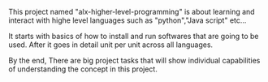 This project named "alx-higher-level-programming" is about learning and interact with highe level languages such as "python","Java script" etc... 

It starts with basics of how to install and run softwares that are going to be used. After it goes in detail unit per unit across all languages.

By the end, There are big project tasks that will show individual capabilities of understanding the concept in this project.
